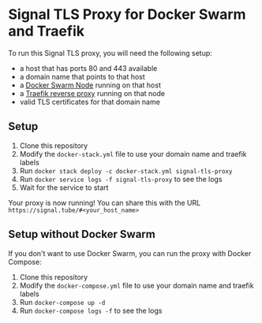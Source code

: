 # Signal TLS Proxy for Docker Swarm and Traefik

To run this Signal TLS proxy, you will need the following setup:
- a host that has ports 80 and 443 available
- a domain name that points to that host
- a [Docker Swarm Node](https://docs.docker.com/engine/swarm/) running on that host
- a [Traefik reverse proxy](https://traefik.io/) running on that node
- valid TLS certificates for that domain name

## Setup
1. Clone this repository
2. Modify the `docker-stack.yml` file to use your domain name and traefik labels
3. Run `docker stack deploy -c docker-stack.yml signal-tls-proxy`
4. Run `docker service logs -f signal-tls-proxy` to see the logs
5. Wait for the service to start

Your proxy is now running! You can share this with the URL `https://signal.tube/#<your_host_name>`

## Setup without Docker Swarm
If you don't want to use Docker Swarm, you can run the proxy with Docker Compose:
1. Clone this repository
2. Modify the `docker-compose.yml` file to use your domain name and traefik labels
3. Run `docker-compose up -d`
4. Run `docker-compose logs -f` to see the logs